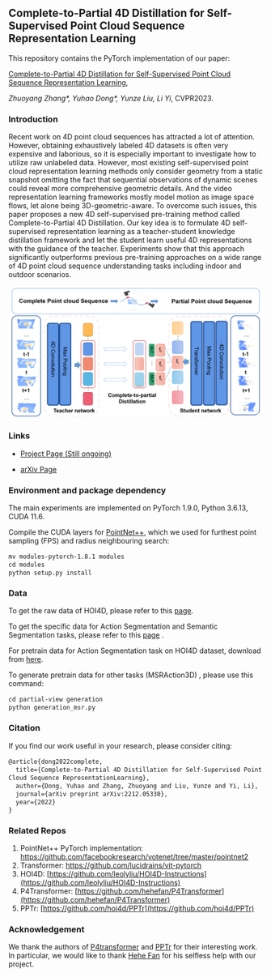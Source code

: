 ## Complete-to-Partial 4D Distillation for Self-Supervised Point Cloud Sequence Representation Learning

This repository contains the PyTorch implementation of our paper:

[Complete-to-Partial 4D Distillation for Self-Supervised Point Cloud Sequence Representation Learning](https://arxiv.org/pdf/2212.05330.pdf), 

*Zhuoyang Zhang\*, Yuhao Dong\*, Yunze Liu, Li Yi*, CVPR2023.

### Introduction

Recent work on 4D point cloud sequences has attracted a lot of attention. However, obtaining exhaustively labeled 4D datasets is often very expensive and laborious, so it is especially important to investigate how to utilize raw unlabeled data. However, most existing self-supervised point cloud representation learning methods only consider geometry from a static snapshot omitting the fact that sequential observations of dynamic scenes could reveal more comprehensive geometric details. And the video representation learning frameworks mostly model motion as image space flows, let alone being 3D-geometric-aware. To overcome such issues, this paper proposes a new 4D self-supervised pre-training method called Complete-to-Partial 4D Distillation. Our key idea is to formulate 4D self-supervised representation learning as a teacher-student knowledge distillation framework and let the student learn useful 4D representations with the guidance of the teacher. Experiments show that this approach significantly outperforms previous pre-training approaches on a wide range of 4D point cloud sequence understanding tasks including indoor and outdoor scenarios.

![k](./pipeline.png)

### Links

- [Project Page (Still ongoing)](https://dongyh20.github.io/c2p.github.io/)

- [arXiv Page](https://arxiv.org/abs/2212.05330)

### Environment and package dependency

The main experiments are implemented on PyTorch 1.9.0, Python 3.6.13, CUDA 11.6.

Compile the CUDA layers for [PointNet++](http://arxiv.org/abs/1706.02413), which we used for furthest point sampling (FPS) and radius neighbouring search:

```
mv modules-pytorch-1.8.1 modules
cd modules
python setup.py install
```

### Data

To get the raw data of HOI4D, please refer to this [page](https://hoi4d.github.io/).

To get the specific data for Action Segmentation and Semantic Segmentation tasks, please refer to this [page](http://www.hoi4d.top/#downLoad) .

For pretrain data for Action Segmentation task on HOI4D dataset, download from [here](https://drive.google.com/drive/folders/1ITMKsmDr9QU9-_1ohDbwrGU8ZxNHHWWy?usp=sharing).

To generate pretrain data for other tasks (MSRAction3D) , please use this command:

```
cd partial-view generation
python generation_msr.py
```

### Citation

If you find our work useful in your research, please consider citing:

```
@article{dong2022complete,
  title={Complete-to-Partial 4D Distillation for Self-Supervised Point Cloud Sequence RepresentationLearning},
  author={Dong, Yuhao and Zhang, Zhuoyang and Liu, Yunze and Yi, Li},
  journal={arXiv preprint arXiv:2212.05330},
  year={2022}
}
```

### Related Repos

1. PointNet++ PyTorch implementation: https://github.com/facebookresearch/votenet/tree/master/pointnet2
2. Transformer: https://github.com/lucidrains/vit-pytorch
3. HOI4D: [https://github.com/leolyliu/HOI4D-Instructions](https://github.com/leolyliu/HOI4D-Instructions)
4. P4Transformer: [https://github.com/hehefan/P4Transformer](https://github.com/hehefan/P4Transformer)
5. PPTr: [https://github.com/hoi4d/PPTr](https://github.com/hoi4d/PPTr)

### Acknowledgement

We thank the authors of [P4transformer](https://github.com/hehefan/P4Transformer) and [PPTr](https://github.com/hoi4d/PPTr) for their interesting work.
In particular, we would like to thank [Hehe Fan](https://hehefan.github.io/) for his selfless help with our project.
